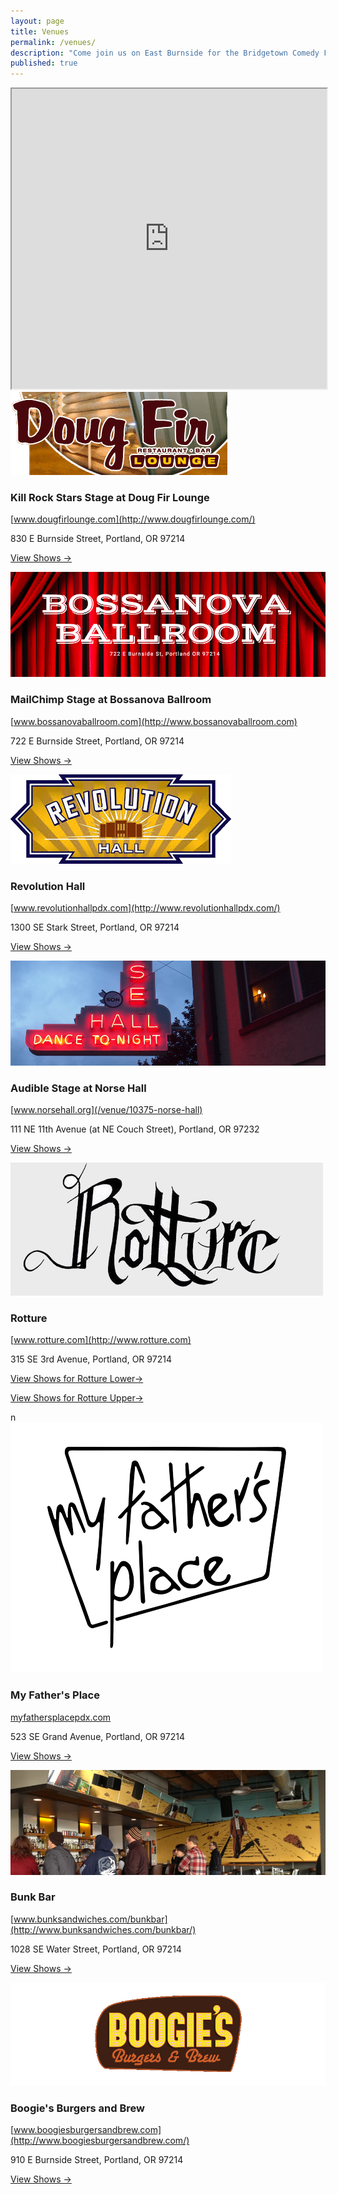 ```yaml
---
layout: page
title: Venues
permalink: /venues/
description: "Come join us on East Burnside for the Bridgetown Comedy Festival in 2015!"
published: true
---
```


<iframe src="https://www.google.com/maps/d/embed?mid=zFy_pBh586PU.kRbpURgWK14Q" width="100%" height="480"></iframe>


<a href="/venue/10373-kill-rock-stars-stage-at-doug-fir-lounge">
  <img src="/img/venue-images/venue-doug-fir.png" />
</a>

### Kill Rock Stars Stage at Doug Fir Lounge

  [www.dougfirlounge.com](http://www.dougfirlounge.com/)

830 E Burnside Street, Portland, OR 97214

[View Shows →](/venue/10373-kill-rock-stars-stage-at-doug-fir-lounge)


<a href="/venue/10374-mailchimp-stage-at-bossanova-ballroom">
  <img src="/img/venue-images/venue-bossanova.png" />
</a>

### MailChimp Stage at Bossanova Ballroom

  [www.bossanovaballroom.com](http://www.bossanovaballroom.com)

722 E Burnside Street, Portland, OR 97214

[View Shows →](/venue/10374-mailchimp-stage-at-bossanova-ballroom)



<a href="/venue/10384-revolution-hall">
  <img src="/img/venue-images/venue-revolution-hall.png" />
</a>

### Revolution Hall

  [www.revolutionhallpdx.com](http://www.revolutionhallpdx.com/)

1300 SE Stark Street, Portland, OR 97214

[View Shows →](/venue/10384-revolution-hall)



<a href="/venue/10375-norse-hall">
  <img src="/img/venue-images/venue-norse.png" />
</a>

### Audible Stage at Norse Hall

  [www.norsehall.org](/venue/10375-norse-hall)

111 NE 11th Avenue (at NE Couch Street), Portland, OR 97232

[View Shows →](/venue/10375-norse-hall)



<a href="/venue/10377-rotture-lower">
  <img src="/img/venue-images/venue-rotture.png" />
</a>

### Rotture

  [www.rotture.com](http://www.rotture.com)

315 SE 3rd Avenue, Portland, OR 97214

[View Shows for Rotture Lower→](/venue/10377-rotture-lower)

[View Shows for Rotture Upper→](/venue/10376-rotture-upper)


n
<a href="/venue/10379-my-fathers-place">
  <img src="/img/venue-images/venue-my-fathers-place.png" />
</a>

### My Father's Place

[myfathersplacepdx.com](http://myfathersplacepdx.com/)

523 SE Grand Avenue, Portland, OR 97214
	
[View Shows →](/venue/10379-my-fathers-place)



<a href="/venue/10378-bunk">
  <img src="/img/venue-images/venue-bunk-bar.png" />
</a>

### Bunk Bar

  [www.bunksandwiches.com/bunkbar](http://www.bunksandwiches.com/bunkbar/)

1028 SE Water Street, Portland, OR 97214

[View Shows →](/venue/10378-bunk)



<a href="/venue/10380-boogies-burgers">
  <img src="/img/venue-images/venue-boogie-burgers.png" />
</a>

### Boogie's Burgers and Brew

  [www.boogiesburgersandbrew.com](http://www.boogiesburgersandbrew.com/)

910 E Burnside Street, Portland, OR 97214

[View Shows →](/venue/10380-boogies-burgers)
